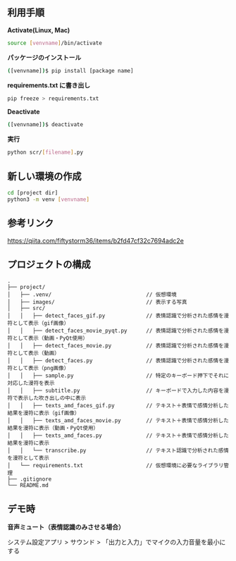 ## 利用手順

**Activate(Linux, Mac)**

```bash
source [venvname]/bin/activate
```

**パッケージのインストール**

```bash
([venvname])$ pip install [package name]
```

**requirements.txt に書き出し**

```bash
pip freeze > requirements.txt
```

**Deactivate**

```bash
([venvname])$ deactivate
```

**実行**

```bash
python scr/[filename].py
```

## 新しい環境の作成

```bash
cd [project dir]
python3 -m venv [venvname]
```

## 参考リンク

https://qiita.com/fiftystorm36/items/b2fd47cf32c7694adc2e

## プロジェクトの構成

```
.
├── project/
│   ├── .venv/                              // 仮想環境
│   ├── images/                             // 表示する写真
│   ├── src/
│   │   ├── detect_faces_gif.py             // 表情認識で分析された感情を漫符として表示（gif画像）
│   │   ├── detect_faces_movie_pyqt.py      // 表情認識で分析された感情を漫符として表示（動画・PyQt使用）
│   │   ├── detect_faces_movie.py           // 表情認識で分析された感情を漫符として表示（動画）
│   │   ├── detect_faces.py                 // 表情認識で分析された感情を漫符として表示（png画像）
│   │   ├── sample.py                       // 特定のキーボード押下でそれに対応した漫符を表示
│   │   ├── subtitle.py                     // キーボードで入力した内容を漫符で表示した吹き出しの中に表示
│   │   ├── texts_amd_faces_gif.py          // テキスト＋表情で感情分析した結果を漫符に表示（gif画像）
│   │   ├── texts_amd_faces_movie.py        // テキスト＋表情で感情分析した結果を漫符に表示（動画・PyQt使用）
│   │   ├── texts_amd_faces.py              // テキスト＋表情で感情分析した結果を漫符に表示
│   │   └── transcribe.py                   // テキスト認識で分析された感情を漫符として表示
│   └── requirements.txt                    // 仮想環境に必要なライブラリ管理
├── .gitignore
└── README.md
```

## デモ時

**音声ミュート（表情認識のみさせる場合）**

システム設定アプリ > サウンド > 「出力と入力」でマイクの入力音量を最小にする
